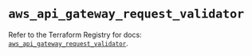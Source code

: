 # `aws_api_gateway_request_validator`

Refer to the Terraform Registry for docs: [`aws_api_gateway_request_validator`](https://registry.terraform.io/providers/hashicorp/aws/3.76.1/docs/resources/api_gateway_request_validator).

